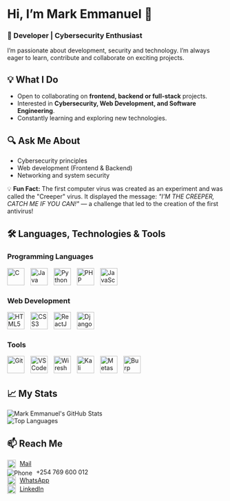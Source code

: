 # Hi, I’m Mark Emmanuel 👋  
### 🚀 Developer | Cybersecurity Enthusiast

I’m passionate about development, security and technology. I’m always eager to learn, contribute and collaborate on exciting projects.

## 💡 What I Do  
- Open to collaborating on **frontend, backend or full-stack** projects.  
- Interested in **Cybersecurity, Web Development, and Software Engineering**.  
- Constantly learning and exploring new technologies.

## 🔍 Ask Me About  
- Cybersecurity principles  
- Web development (Frontend & Backend)  
- Networking and system security

💡 **Fun Fact:** The first computer virus was created as an experiment and was called the "Creeper" virus. It displayed the message: *"I’M THE CREEPER, CATCH ME IF YOU CAN!"* — a challenge that led to the creation of the first antivirus!

## 🛠️ Languages, Technologies & Tools  

### Programming Languages  
<p float="left">
  <img src="https://cdn.jsdelivr.net/gh/devicons/devicon/icons/c/c-original.svg" alt="C" width="40" height="40" style="margin-right: 10px;" />
  <img src="https://cdn.jsdelivr.net/gh/devicons/devicon/icons/java/java-original.svg" alt="Java" width="40" height="40" style="margin-right: 10px;" />
  <img src="https://cdn.jsdelivr.net/gh/devicons/devicon/icons/python/python-original.svg" alt="Python" width="40" height="40" style="margin-right: 10px;" />
  <img src="https://cdn.jsdelivr.net/gh/devicons/devicon/icons/php/php-original.svg" alt="PHP" width="40" height="40" style="margin-right: 10px;" />
  <img src="https://cdn.jsdelivr.net/gh/devicons/devicon/icons/javascript/javascript-original.svg" alt="JavaScript" width="40" height="40" style="margin-right: 10px;" />
</p>

### Web Development  
<p float="left">
  <img src="https://cdn.jsdelivr.net/gh/devicons/devicon/icons/html5/html5-original.svg" alt="HTML5" width="40" height="40" style="margin-right: 10px;" />
  <img src="https://cdn.jsdelivr.net/gh/devicons/devicon/icons/css3/css3-original.svg" alt="CSS3" width="40" height="40" style="margin-right: 10px;" />
  <img src="https://cdn.jsdelivr.net/gh/devicons/devicon/icons/react/react-original.svg" alt="ReactJS" width="40" height="40" style="margin-right: 10px;" />
  <img src="https://cdn.simpleicons.org/django" alt="Django" width="40" height="40" style="margin-right: 10px;" />
</p>

### Tools  
<p float="left">
  <img src="https://cdn.jsdelivr.net/gh/devicons/devicon/icons/git/git-original.svg" alt="Git" width="40" height="40" style="margin-right: 10px;" />
  <img src="https://cdn.jsdelivr.net/gh/devicons/devicon/icons/vscode/vscode-original.svg" alt="VS Code" width="40" height="40" style="margin-right: 10px;" />
  <img src="https://cdn.simpleicons.org/wireshark" alt="Wireshark" width="40" height="40" style="margin-right: 10px;" />
  <!-- Updated Kali Linux logo from the official website -->
  <img src="https://www.kali.org/images/kali-logo.svg" alt="Kali Linux" width="40" height="40" style="margin-right: 10px;" />
  <img src="https://cdn.simpleicons.org/metasploit" alt="Metasploit" width="40" height="40" style="margin-right: 10px;" />
  <img src="https://cdn.simpleicons.org/burpsuite" alt="Burp Suite" width="40" height="40" style="margin-right: 10px;" />
</p>

## 📈 My Stats  
![Mark Emmanuel's GitHub Stats](https://github-readme-stats.vercel.app/api?username=Mark-Emmanuel311&show_icons=true&theme=radical)  
![Top Languages](https://github-readme-stats.vercel.app/api/top-langs/?username=Mark-Emmanuel311&layout=compact&theme=radical)

## 📫 Reach Me  
 <img src="https://cdn.simpleicons.org/gmail" alt="Email" width="20" height="20" style="vertical-align:middle; margin-right:5px;" /> [Mail](mailto:markemmanue311@gmail.com)  
 <img src="https://img.icons8.com/ios-filled/20/000000/phone.png" alt="Phone" style="vertical-align:middle; margin-right:5px;" /> +254 769 600 012  
 <img src="https://cdn.simpleicons.org/whatsapp" alt="WhatsApp" width="20" height="20" style="vertical-align:middle; margin-right:5px;" /> [WhatsApp](https://wa.me/254769600012)  
 <img src="https://cdn.simpleicons.org/linkedin" alt="LinkedIn" width="20" height="20" style="vertical-align:middle; margin-right:5px;" /> [LinkedIn](https://www.linkedin.com/in/mark-emmanuel-81bb65335)

